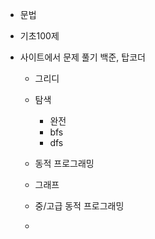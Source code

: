 - 문법

- 기초100제

- 사이트에서 문제 풀기 백준, 탑코더

  - 그리디
  - 탐색
    - 완전
    - bfs
    - dfs
  - 동적 프로그래밍
    
  - 그래프
  - 중/고급 동적 프로그래밍

  

  - 